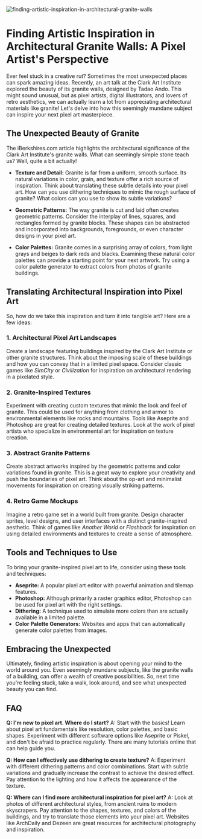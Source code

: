 ![finding-artistic-inspiration-in-architectural-granite-walls](https://images.pexels.com/photos/11280357/pexels-photo-11280357.jpeg?auto=compress&cs=tinysrgb&fit=crop&h=627&w=1200)

# Finding Artistic Inspiration in Architectural Granite Walls: A Pixel Artist's Perspective

Ever feel stuck in a creative rut? Sometimes the most unexpected places can spark amazing ideas. Recently, an art talk at the Clark Art Institute explored the beauty of its granite walls, designed by Tadao Ando. This might sound unusual, but as pixel artists, digital illustrators, and lovers of retro aesthetics, we can actually learn a lot from appreciating architectural materials like granite! Let's delve into how this seemingly mundane subject can inspire your next pixel art masterpiece.

## The Unexpected Beauty of Granite

The iBerkshires.com article highlights the architectural significance of the Clark Art Institute's granite walls. What can seemingly simple stone teach us? Well, quite a bit actually!

*   **Texture and Detail:** Granite is far from a uniform, smooth surface. Its natural variations in color, grain, and texture offer a rich source of inspiration. Think about translating these subtle details into your pixel art. How can you use dithering techniques to mimic the rough surface of granite? What colors can you use to show its subtle variations?

*   **Geometric Patterns:** The way granite is cut and laid often creates geometric patterns. Consider the interplay of lines, squares, and rectangles formed by granite blocks. These shapes can be abstracted and incorporated into backgrounds, foregrounds, or even character designs in your pixel art.

*   **Color Palettes:** Granite comes in a surprising array of colors, from light grays and beiges to dark reds and blacks. Examining these natural color palettes can provide a starting point for your next artwork. Try using a color palette generator to extract colors from photos of granite buildings.

## Translating Architectural Inspiration into Pixel Art

So, how do we take this inspiration and turn it into tangible art? Here are a few ideas:

### 1. Architectural Pixel Art Landscapes

Create a landscape featuring buildings inspired by the Clark Art Institute or other granite structures. Think about the imposing scale of these buildings and how you can convey that in a limited pixel space. Consider classic games like *SimCity* or *Civilization* for inspiration on architectural rendering in a pixelated style.

### 2. Granite-Inspired Textures

Experiment with creating custom textures that mimic the look and feel of granite. This could be used for anything from clothing and armor to environmental elements like rocks and mountains. Tools like Aseprite and Photoshop are great for creating detailed textures. Look at the work of pixel artists who specialize in environmental art for inspiration on texture creation.

### 3. Abstract Granite Patterns

Create abstract artworks inspired by the geometric patterns and color variations found in granite. This is a great way to explore your creativity and push the boundaries of pixel art. Think about the op-art and minimalist movements for inspiration on creating visually striking patterns.

### 4. Retro Game Mockups

Imagine a retro game set in a world built from granite. Design character sprites, level designs, and user interfaces with a distinct granite-inspired aesthetic. Think of games like *Another World* or *Flashback* for inspiration on using detailed environments and textures to create a sense of atmosphere.

## Tools and Techniques to Use

To bring your granite-inspired pixel art to life, consider using these tools and techniques:

*   **Aseprite:** A popular pixel art editor with powerful animation and tilemap features.
*   **Photoshop:** Although primarily a raster graphics editor, Photoshop can be used for pixel art with the right settings.
*   **Dithering:** A technique used to simulate more colors than are actually available in a limited palette.
*   **Color Palette Generators:** Websites and apps that can automatically generate color palettes from images.

## Embracing the Unexpected

Ultimately, finding artistic inspiration is about opening your mind to the world around you. Even seemingly mundane subjects, like the granite walls of a building, can offer a wealth of creative possibilities. So, next time you're feeling stuck, take a walk, look around, and see what unexpected beauty you can find.

## FAQ

**Q: I'm new to pixel art. Where do I start?**
A: Start with the basics! Learn about pixel art fundamentals like resolution, color palettes, and basic shapes. Experiment with different software options like Aseprite or Piskel, and don't be afraid to practice regularly. There are many tutorials online that can help guide you.

**Q: How can I effectively use dithering to create texture?**
A: Experiment with different dithering patterns and color combinations. Start with subtle variations and gradually increase the contrast to achieve the desired effect. Pay attention to the lighting and how it affects the appearance of the texture.

**Q: Where can I find more architectural inspiration for pixel art?**
A: Look at photos of different architectural styles, from ancient ruins to modern skyscrapers. Pay attention to the shapes, textures, and colors of the buildings, and try to translate those elements into your pixel art. Websites like ArchDaily and Dezeen are great resources for architectural photography and inspiration.
